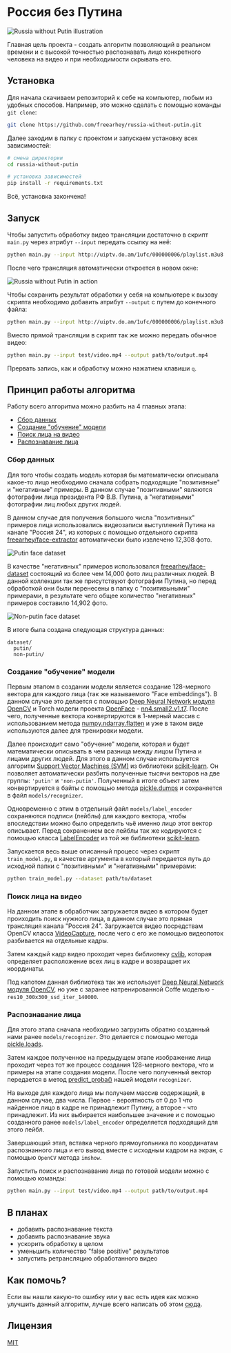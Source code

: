 # Россия без Путина

![Russia without Putin illustration](.readme/illustration1.png)

Главная цель проекта - создать алгоритм позволяющий в реальном времени и с высокой точностью распознавать лицо конкретного человека на видео и при необходимости скрывать его.

## Установка

Для начала скачиваем репозиторий к себе на компьютер, любым из удобных способов. Например, это можно сделать с помощью команды `git clone`:

```sh
git clone https://github.com/freearhey/russia-without-putin.git
```

Далее заходим в папку с проектом и запускаем установку всех зависимостей:

```sh
# смена директории
cd russia-without-putin

# установка зависимостей
pip install -r requirements.txt
```

Всё, установка закончена!

## Запуск

Чтобы запустить обработку видео трансляции достаточно в скрипт `main.py` через атрибут `--input`  передать ссылку на неё:

```sh
python main.py --input http://uiptv.do.am/1ufc/000000006/playlist.m3u8
```

После чего трансляция автоматически откроется в новом окне:

![Russia without Putin in action](.readme/screenshot1.png)

Чтобы сохранить результат обработки у себя на компьютере к вызову скрипта необходимо добавить атрибут `--output` с путем до конечного файла:

```sh
python main.py --input http://uiptv.do.am/1ufc/000000006/playlist.m3u8 --output path/to/output.mp4
```

Вместо прямой трансляции в скрипт так же можно передать обычное видео:

```sh
python main.py --input test/video.mp4 --output path/to/output.mp4
```

Прервать запись, как и обработку можно нажатием клавиши `q`.

## Принцип работы алгоритма

Работу всего алгоритма можно разбить на 4 главных этапа:

- [Сбор данных](#сбор-данных) 
- [Создание "обучение" модели](#создание-обучение-модели) 
- [Поиск лица на видео](#поиск-лица-на-видео) 
- [Распознавание лица](#распознавание-лица) 

### Сбор данных

Для того чтобы создать модель которая бы математически описывала какое-то лицо необходимо сначала собрать подходящие "позитивные" и "негативные" примеры. В данном случае "позитивными" являются фотографии лица президента РФ В.В. Путина, а "негативными" фотографии лиц любых других людей. 

В данном случае для получения большого числа "позитивных" примеров лица использовались видеозаписи выступлений Путина на канале "Россия 24", из которых с помощью отдельного скрипта [freearhey/face-extractor](https://github.com/freearhey/face-extractor) автоматически было извлечено 12,308 фото.

![Putin face dataset](.readme/screenshot2.png)

В качестве "негативных" примеров использовался [freearhey/face-dataset](https://github.com/freearhey/face-dataset) состоящий из более чем 14,000 фото лиц различных людей. В данной коллекции так же присутствуют фотографии Путина, но перед обработкой они были перенесены в папку с "позитивыными" примерами, в результате чего общее количество "негативных" примеров составило 14,902 фото.

![Non-putin face dataset](.readme/screenshot3.png)

В итоге была создана следующая структура данных:

```
dataset/
  putin/
  non-putin/
```

### Создание "обучение" модели

Первым этапом в создании модели является создание 128-мерного вектора для каждого лица (так же называемого "Face embeddings"). В данном случае это делается с помощью [Deep Neural Network модуля OpenCV](https://docs.opencv.org/master/d2/d58/tutorial_table_of_content_dnn.html) и Torch модели проекта [OpenFace](https://cmusatyalab.github.io/openface/) - [nn4.small2.v1.t7](https://storage.cmusatyalab.org/openface-models/nn4.small2.v1.t7). После чего, полученные вектора конвертируются в 1-мерный массив с использованием метода [numpy.ndarray.flatten](https://docs.scipy.org/doc/numpy/reference/generated/numpy.ndarray.flatten.html) и уже в таком виде используются далее для тренировки модели.

Далее происходит само "обучение" модели, которая и будет математически описывать в чем разница между лицом Путина и лицами других людей. Для этого в данном случае используется алгоритм [Support Vector Machines (SVM)](https://scikit-learn.org/stable/modules/svm.html#support-vector-machines) из библиотеки [scikit-learn](https://scikit-learn.org/stable/). Он позволяет автоматически разбить полученные тысячи векторов на две группы: `'putin'` и `'non-putin'`. Полученный в итоге объект затем конвертируется в байты с помощью метода [pickle.dumps](https://docs.python.org/3/library/pickle.html#pickle.dumps) и сохраняется в файл `models/recognizer`.

Одновременно с этим в отдельный файл `models/label_encoder` сохраняются подписи (лейблы) для каждого вектора, чтобы впоследствии можно было определить чьё именно лицо этот вектор описывает. Перед сохранением все лейблы так же кодируются с помощью класса [LabelEncoder](https://scikit-learn.org/stable/modules/generated/sklearn.preprocessing.LabelEncoder.html) из той же библиотеки [scikit-learn](https://scikit-learn.org/stable/).

Запускается весь выше описанный процесс через скрипт `train_model.py`, в качестве аргумента в который передается путь до исходной папки с "позитивными" и "негативными" примерами:

```sh
python train_model.py --dataset path/to/dataset
```

### Поиск лица на видео

На данном этапе в обработчик загружается видео в котором будет проиходить поиск нужного лица, в данном случае это прямая трансляция канала "Россия 24". Загружается видео посредствам OpenCV класса [VideoCapture](https://docs.opencv.org/2.4/modules/highgui/doc/reading_and_writing_images_and_video.html#videocapture), после чего с его же помощью видеопоток разбивается на отдельные кадры.

Затем каждый кадр видео проходит через библиотеку [cvlib](https://github.com/arunponnusamy/cvlib), которая определяет расположение всех лиц в кадре и возвращает их координаты.

Под капотом данная библиотека так же использует [Deep Neural Network модуля OpenCV](https://docs.opencv.org/master/d2/d58/tutorial_table_of_content_dnn.html), но уже с заранее натренированной Coffe моделью - `res10_300x300_ssd_iter_140000`.

### Распознавание лица

Для этого этапа сначала необходимо загрузить обратно созданный нами ранее `models/recognizer`. Это делается с помощью метода [pickle.loads](https://docs.python.org/3/library/pickle.html#pickle.loads).

Затем каждое полученное на предыдущем этапе изображение лица проходит через тот же процесс создания 128-мерного вектора, что и примеры на этапе создания модели. После чего полученный вектор передается в метод [predict_proba()](https://scikit-learn.org/stable/modules/generated/sklearn.svm.libsvm.predict_proba.html) нашей модели `recognizer`.

На выходе для каждого лица мы получаем массив содержащий, в данном случае, два числа. Первое - вероятность от 0 до 1 что найденное лицо в кадре не принадлежит Путину, а второе - что принадлежит. Из них выбирается наибольшее значение и с помощью созданного ранее `models/label_encoder` определяется подходящий для этого лейбл.

Завершающий этап, вставка черного прямоугольника по координатам распознанного лица и его вывод вместе с исходным кадром на экран, с помощью `OpenCV` метода `imshow`.

Запустить поиск и распознавание лица по готовой модели можно с помощью команды:

```sh
python main.py --input test/video.mp4 --output path/to/output.mp4
```

## В планах

- добавить распознавание текста
- добавить распознавание звука
- ускорить обработку в целом
- уменьшить количество "false positive" результатов
- запустить ретрансляцию обработанного видео

## Как помочь?

Если вы нашли какую-то ошибку или у вас есть идея как можно улучшить данный алгоритм, лучше всего написать об этом [сюда](https://github.com/freearhey/russia-without-putin/issues).

## Лицензия

[MIT](LICENSE)
